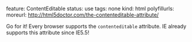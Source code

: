 feature: ContentEditable
status: use
tags: none
kind: html
polyfillurls: 
moreurl: http://html5doctor.com/the-contenteditable-attribute/

Go for it! Every browser supports the `contenteditable` attribute. IE already supports this attribute since IE5.5!